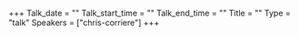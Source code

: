+++
Talk_date = ""
Talk_start_time = ""
Talk_end_time = ""
Title = ""
Type = "talk"
Speakers = ["chris-corriere"]
+++


